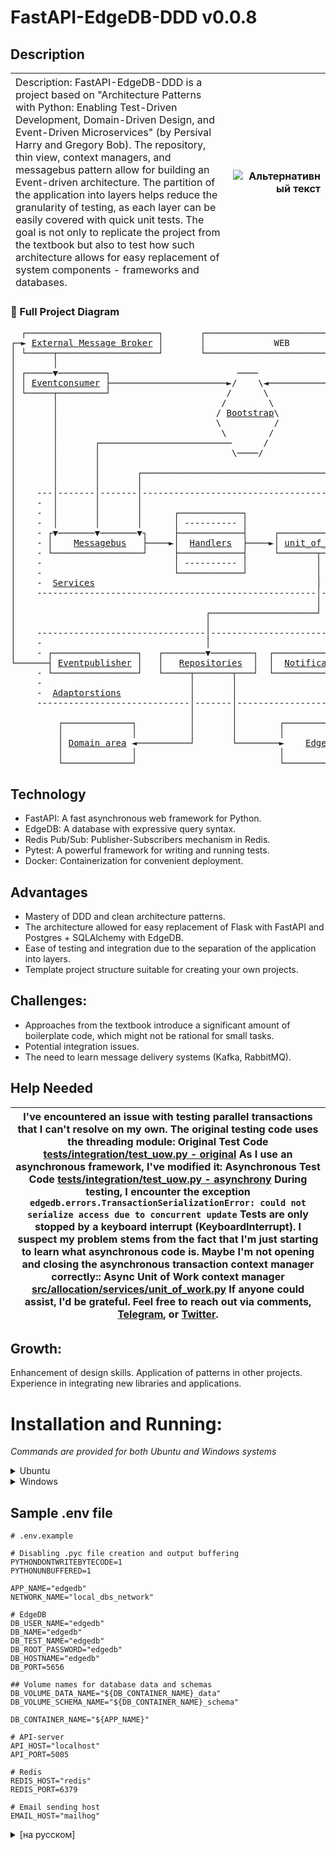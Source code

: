 <!-- v. 0.0.9 -->
# FastAPI-EdgeDB-DDD v0.0.8

## Description

|<span style="font-weight:normal;">Description: FastAPI-EdgeDB-DDD is a project based on "Architecture Patterns with Python: Enabling Test-Driven Development, Domain-Driven Design, and Event-Driven Microservices" (by Persival Harry and Gregory Bob). The repository, thin view, context managers, and messagebus pattern allow for building an Event-driven architecture. The partition of the application into layers helps reduce the granularity of testing, as each layer can be easily covered with quick unit tests. The goal is not only to replicate the project from the textbook but also to test how such architecture allows for easy replacement of system components - frameworks and databases.</span>  | <img src="https://encrypted-tbn2.gstatic.com/images?q=tbn:ANd9GcTyDEHpipE4vZO8w16A770h6nk33TeTcu57MB_zW4QXPAtOhx-d" alt="Альтернативный текст" style="max-width:300px;"> |
|:---------------|----------------:|


### 🧬 Full Project Diagram

<pre>
  ┌─────────────────────────┐       ┌──────────────────────────────┐  
┌─► <a href="https://github.com/redis/redis">External Message Broker</a> │       │             WEB              ◄───┐
│ └─────┬───────────────────┘       └───────────────────────────┬──┘   │  
│       │                                                       │      │  
│ ┌─────▼─────────┐                        ────              ┌──▼──┐   │  
│ │ <a href="src/allocation/adapters/redis_eventpublisher.py">Eventconsumer</a> ├──────────────────────►/    \◄────────────┤ <a href="src/allocation/app/main.py">API</a> │   │  
│ └─────┬─────────┘                      /      \            └───┬─┘   │
│       │                               /        \               │     │
│       │                              / <a href="src/allocation/bootstrap.py">Bootstrap</a>\              │     │
│       │                              \          /              │     │
│       │                               \        /               │     │
│       │       ┌─────────────────────────      /                │     │
│       │       │                         \────/                 │     │
│       │       │                                                │     │
│       │       │       ┌────────────────────────────────────────┘     │
│       │       │       │                                              │
│    ---│-------│-------│-------------------------------------------   │
│    -  │       │       │                                          -   │
│    -  │       │       │      ┌────────────┐                      -   │
│    -  │       │       │      │ ---------- │                      -   │
│    - ┌▼───────▼───────▼┐     ├────────────┤     ┌──────────────┐ -   │
│    - │    <a href="src/allocation/services/messagebus.py">Messagebus</a>   ├────►│  <a href="src/allocation/services/handlers.py">Handlers</a>  ├────►│ <a href="src/allocation/services/unit_of_work.py">unit_of_work</a> │ -   │
│    - └─────────────────┘     ├────────────┤     └───────┬──────┘ -   │
│    -                         │ ---------- │             │        -   │
│    -                         └────────────┘             │        -   │
│    -  <a href="src/allocation/services">Services</a>                                          │        -   │
│    -----------------------------------------------------│---------   │
│                                                         │            │
│                                    ┌────────────────────┘            │
│                                    │                                 │
│    --------------------------------│------------------------------   │
│    -                               │                             -   │
│    - ┌────────────────┐   ┌────────▼────────┐  ┌───────────────┐ -   │
└──────┤ <a href="src/allocation/adapters/redis_eventpublisher.py">Eventpublisher</a> │   │   <a href="src/allocation/repositories/repository.py">Repositories</a>  │  │  <a href="src/allocation/adapters/notifications.py">Notifications</a>├─────┘
     - └────────────────┘   └─────┬───────┬───┘  └───────────────┘ -
     -                            │       │                        -
     -  <a href="src/allocation/adapters">Adaptorstions</a>             │       │                        -
     -----------------------------│-------│-------------------------
                                  │       │
         ┌─────────────┐          │       │        ┌─────────────┐
         │             │          │       │        │             │
         │ <a href="src/allocation/domain/model.py">Domain area</a> ◄──────────┘       └────────►    <a href="https://github.com/edgedb/edgedb">EdgeDB</a>   │
         │             │                           │             │
         └─────────────┘                           └─────────────┘
</pre>



## Technology
- FastAPI: A fast asynchronous web framework for Python.
- EdgeDB: A database with expressive query syntax.
- Redis Pub/Sub: Publisher-Subscribers mechanism in Redis.
- Pytest: A powerful framework for writing and running tests.
- Docker: Containerization for convenient deployment.

## Advantages
- Mastery of DDD and clean architecture patterns.
- The architecture allowed for easy replacement of Flask with FastAPI and Postgres + SQLAlchemy with EdgeDB.
- Ease of testing and integration due to the separation of the application into layers.
- Template project structure suitable for creating your own projects.

## Challenges:
- Approaches from the textbook introduce a significant amount of boilerplate code, which might not be rational for small tasks.
- Potential integration issues.
- The need to learn message delivery systems (Kafka, RabbitMQ).

## Help Needed

|I've encountered an issue with testing parallel transactions that I can't resolve on my own. The original testing code uses the threading module: Original Test Code [tests/integration/test_uow.py - original](https://github.com/cosmicpython/code/blob/734df09afc65ba43c851271def147c70ac3c3b98/tests/integration/test_uow.py#L94C8-L94C8) As I use an asynchronous framework, I've modified it: Asynchronous Test Code [tests/integration/test_uow.py - asynchrony](https://github.com/Gen121/Fastapi-EdgeDB-DDD/blob/073ee2dc5d7189ee638881648a22a6a81e7119af/tests/integration/test_uow.py#L95) During testing, I encounter the exception ```edgedb.errors.TransactionSerializationError: could not serialize access due to concurrent update``` Tests are only stopped by a keyboard interrupt (KeyboardInterrupt). I suspect my problem stems from the fact that I'm just starting to learn what asynchronous code is. Maybe I'm not opening and closing the asynchronous transaction context manager correctly:: Async Unit of Work context manager [src/allocation/services/unit_of_work.py](https://github.com/Gen121/Fastapi-EdgeDB-DDD/blob/Change_DB_for_EdgeDB/src/allocation/services/unit_of_work.py) If anyone could assist, I'd be grateful. Feel free to reach out via comments, [Telegram](https://t.me/CheEugene), or [Twitter](https://twitter.com/chelnok1190).|
|:-------------------------------:|
## Growth:
Enhancement of design skills.
Application of patterns in other projects.
Experience in integrating new libraries and applications.

# Installation and Running:
_Commands are provided for both Ubuntu and Windows systems_
<details>
  <summary>Ubuntu</summary>
  
## Project Initialization
1. Clone the project:
```sh
   git clone https://github.com/Gen121/Fastapi-EdgeDB-DDD.git
   cd Fastapi-EdgeDB-DDD
```
2. Install dependencies:
```sh
   python3 -m venv venv && source venv/bin/activate
   pip install -r requirements.txt
   pip install -e src/
```
3. Create a .env file:
```sh
 cp env.example .env
```
This command copies the contents of the env.example file into a new .env file in the root directory, next to the src directory.

4. Run the Make command:
```sh
    make all 
```
During the execution, several Docker containers will be built, and after the launch, testing will be performed.

## Run tests
```sh
make test
# or, to run individual test types
make unit
make integration
make e2e
# or, if you have a local virtualenv
make up
pytest tests/unit
pytest tests/integration
pytest tests/e2e
```

</details>


<details>
  <summary>Windows</summary>

## Project Initialization
1. Clone the project:
```cmd
   git clone https://github.com/Gen121/Fastapi-EdgeDB-DDD.git
   cd Fastapi-EdgeDB-DDD
```
2. Install dependencies:
```cmd
   python -m venv venv
   venv\Scripts\activate
   pip install -r requirements.txt
   pip install -e src\
```
3. Create a .env file:
```cmd
   copy env.example .env

```
This command copies the contents of the env.example file into a new .env file in the root directory, next to the src directory.

4. Run the .bat script to build and start the container:
```cmd
   run_app.bat call :all 
```
During the execution, several Docker containers will be built, and after the launch, testing will be performed.

## Run tests
```cmd
   run_app.bat call :test

# or, to run individual test types
   run_app.bat call :unit-tests
   run_app.bat call :integration-tests
   run_app.bat call:e2e-tests

# or, if you have a local virtualenv
   run_app.bat call :up
   pytest tests/unit
   pytest tests/integration
   pytest tests/e2e
```

</details>


## Sample .env file
```.env
# .env.example

# Disabling .pyc file creation and output buffering
PYTHONDONTWRITEBYTECODE=1
PYTHONUNBUFFERED=1

APP_NAME="edgedb"
NETWORK_NAME="local_dbs_network"

# EdgeDB 
DB_USER_NAME="edgedb"
DB_NAME="edgedb"
DB_TEST_NAME="edgedb"
DB_ROOT_PASSWORD="edgedb"
DB_HOSTNAME="edgedb"
DB_PORT=5656

## Volume names for database data and schemas
DB_VOLUME_DATA_NAME="${DB_CONTAINER_NAME}_data"
DB_VOLUME_SCHEMA_NAME="${DB_CONTAINER_NAME}_schema"

DB_CONTAINER_NAME="${APP_NAME}"

# API-server
API_HOST="localhost"
API_PORT=5005

# Redis
REDIS_HOST="redis"
REDIS_PORT=6379

# Email sending host
EMAIL_HOST="mailhog"
```

<details>
  <summary>[на русском]</summary>

## Описание
|<span style="font-weight:normal;">Описание: FastAPI-EdgeDB-DDD - Проект на основе "Паттерны разработки на Python: TDD, DDD и событийно-ориентированная архитектура" (Персиваль Гарри и Грегори Боб).Паттерны репозитория, тонких вью, менеджеров контекста и сообщений, позволяют выстроить событийно-управляемую модель. Разделение приложения на слои, позволяет уменьшить гранулярность тестирования, т.к. каждый слой легко покрыть быстрыми юниттестами. Цель не просто воспроизвести проект из учебника, а протестировать насколько такая архитектура позволяет  легко заменять компоненты системы - фреймворк и базу данных.</span>  | <img src="https://static.insales-cdn.com/images/products/1/5229/453669997/44611468.jpg" alt="Альтернативный текст" style="max-width:300px;"> |
|:---------------|----------------:|


## Технологии
- FastAPI: Быстрый асинхронный веб-фреймворк для Python.
- EdgeDB: База данных с выразительным синтаксисом запросов.
- Redis Pub/Sub: Механизм Publisher - Subscribers в Redis.
- Pytest: Мощный фреймворк для написания и запуска тестов.
- Docker: Контейнеризация для удобного развертывания.

## Преимущества
- Освоение паттернов DDD и чистой архитектуры.
- Архитектура позволила легко заменить Flask на FastAPI, а связку Postgres + SQLAlchemy на EdgeDB.
- Легкость тестирования и интеграции благодаря разделению приложения на слои.
- Шаблонная структура проекта и подходит для создания своих проектов.

## Сложности:
- Подходы из учебника задают высокую константу кода в виде бойлерплейта, что может быть не рациональным для небольших задач.
- Возможные проблемы интеграции.
- Необходимость изучить системы доставки сообщений(Kafka, RabbitMQ)

## Рост:
Улучшение навыков проектирования.
Применение паттернов в других проектах.
Опыт интеграции новых библиотек и приложений.

# Установка и Запуск:  
_Представлены команды для ос Ubuntu и Windows_

<details>
  <summary>Ubuntu</summary>
  
## Инициализация проекта
1. Клонируйте проект:
```sh
   git clone https://github.com/Gen121/Fastapi-EdgeDB-DDD.git
   cd Fastapi-EdgeDB-DDD
```
2. Установите зависимости:
```sh
   python3 -m venv venv && source venv/bin/activate
   pip install -r requirements.txt
   pip install -e src/
```
3. Создайте файл .env:
```sh
   cp env.example .env
```
Эта команда копирует содержимое файла env.example в новый файл .env в корневой директории, по соседству c каталогом src


4. Запустите команду Make:
```sh
   make all 
```
В процессе запуска будет собрано несколько контейнеров Docker и после запуска выполнено тестирование

## Запуск тестов
```sh
   make test

   # or, to run individual test types
   make unit
   make integration
   make e2e

   # or, if you have a local virtualenv
   make up
   pytest tests/unit
   pytest tests/integration
   pytest tests/e2e
```

</details>


<details>
  <summary>Windows</summary>

## Инициализация проекта

1. Клонируйте проект:
```cmd
   git clone https://github.com/Gen121/Fastapi-EdgeDB-DDD.git
   cd Fastapi-EdgeDB-DDD
```

2. Установите зависимости:
Создание и активация виртуальной среды:
```cmd
   python -m venv venv
   venv\Scripts\activate
   pip install -r requirements.txt
   pip install -e src\
```

3. Создайте файл .env:
```cmd
   copy env.example .env
```
Эта команда копирует содержимое файла env.example в новый файл .env
 в корневой директории, по соседству c каталогом src

4. Запустите сценарий сборки и запуска контейнера:
```cmd
   run_app.bat call :all 
```
В процессе будет собрано несколько контейнеров Docker,
 после их запуска выполнено тестирование сервиса

## Запуск тестов
```cmd
   run_app.bat call :test

   # или для запуска отдельных типов тестов
   run_app.bat call :unit-tests
   run_app.bat call :integration-tests
   run_app.bat call:e2e-tests

   # или, если у вас есть virtualenv
   run_app.bat call :up
   pytest tests/unit
   pytest tests/integration
   pytest tests/e2e
```

</details>


## Образец .env файла
```.env
# .env.example

# Отключение создания .pyc файлов и буферизации вывода
PYTHONDONTWRITEBYTECODE=1
PYTHONUNBUFFERED=1

APP_NAME="edgedb"
NETWORK_NAME="local_dbs_network"

# EdgeDB 
DB_USER_NAME="edgedb"
DB_NAME="edgedb"
DB_TEST_NAME="edgedb"
DB_ROOT_PASSWORD="edgedb"
DB_HOSTNAME="edgedb"
DB_PORT=5656

## Имена томов для данных и схем БД
DB_VOLUME_DATA_NAME="${DB_CONTAINER_NAME}_data"
DB_VOLUME_SCHEMA_NAME="${DB_CONTAINER_NAME}_schema"

DB_CONTAINER_NAME="${APP_NAME}"

# API-сервер
API_HOST="localhost"
API_PORT=5005

# Redis
REDIS_HOST="redis"
REDIS_PORT=6379

# Хост отправки электронной почты
EMAIL_HOST="mailhog"
```
</details>

